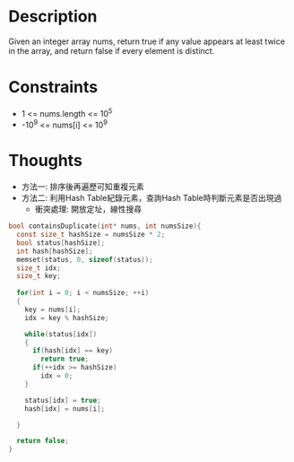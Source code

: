 # Description

Given an integer array nums, return true if any value appears at least twice in the array, and return false if every element is distinct.

# Constraints

- 1 <= nums.length <= 10<sup>5</sup>
- -10<sup>9</sup> <= nums[i] <= 10<sup>9</sup>

# Thoughts

- 方法一: 排序後再遍歷可知重複元素
- 方法二: 利用Hash Table紀錄元素，查詢Hash Table時判斷元素是否出現過
	- 衝突處理: 開放定址，線性搜尋

```c
bool containsDuplicate(int* nums, int numsSize){
  const size_t hashSize = numsSize * 2;
  bool status[hashSize];
  int hash[hashSize];
  memset(status, 0, sizeof(status));
  size_t idx;
  size_t key;
  
  for(int i = 0; i < numsSize; ++i)
  {
    key = nums[i];
    idx = key % hashSize;

    while(status[idx])
    {
      if(hash[idx] == key)
        return true;
      if(++idx >= hashSize)
        idx = 0;
    }

    status[idx] = true;
    hash[idx] = nums[i];

  }

  return false;
}
```
